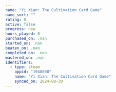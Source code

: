 ```yaml
---
name: "Yi Xian: The Cultivation Card Game"
name_sort: ""
rating: 0
active: false
progress: new
hours_played: 0
purchased_on: .nan
started_on: .nan
beaten_on: .nan
completed_on: .nan
mastered_on: .nan
identifiers:
  - type: steam
    appid: "1948800"
    name: "Yi Xian: The Cultivation Card Game"
    synced_on: 2024-08-30
---
```

